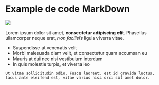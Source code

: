 # Example de code MarkDown

![](https://www.google.com/images/branding/googlelogo/1x/googlelogo_color_272x92dp.png)

Lorem ipsum dolor sit amet, **consectetur adipiscing elit**. Phasellus ullamcorper neque erat, _non facilisis_ ligula viverra vitae.

- Suspendisse at venenatis velit
- Morbi malesuada diam velit, et consectetur quam accumsan eu
- Mauris at dui nec nisi vestibulum interdum
- In quis molestie turpis, et viverra leo

```text
Ut vitae sollicitudin odio. Fusce laoreet, est id gravida luctus, lacus ante eleifend est, vitae varius nisi orci sit amet dolor.
```
